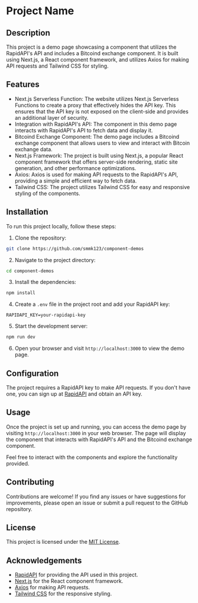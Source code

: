 # Project Name

## Description

This project is a demo page showcasing a component that utilizes the RapidAPI's API and includes a Bitcoind exchange component. It is built using Next.js, a React component framework, and utilizes Axios for making API requests and Tailwind CSS for styling.

## Features
- Next.js Serverless Function: The website utilizes Next.js Serverless Functions to create a proxy that effectively hides the API key. This ensures that the API key is not exposed on the client-side and provides an additional layer of security.
- Integration with RapidAPI's API: The component in this demo page interacts with RapidAPI's API to fetch data and display it.
- Bitcoind Exchange Component: The demo page includes a Bitcoind exchange component that allows users to view and interact with Bitcoin exchange data.
- Next.js Framework: The project is built using Next.js, a popular React component framework that offers server-side rendering, static site generation, and other performance optimizations.
- Axios: Axios is used for making API requests to the RapidAPI's API, providing a simple and efficient way to fetch data.
- Tailwind CSS: The project utilizes Tailwind CSS for easy and responsive styling of the components.

## Installation

To run this project locally, follow these steps:

1. Clone the repository:

```bash
git clone https://github.com/smmk123/component-demos
```

2. Navigate to the project directory:

```bash
cd component-demos
```

3. Install the dependencies:

```bash
npm install
```

4. Create a `.env` file in the project root and add your RapidAPI key:

```plaintext
RAPIDAPI_KEY=your-rapidapi-key
```

5. Start the development server:

```bash
npm run dev
```

6. Open your browser and visit `http://localhost:3000` to view the demo page.

## Configuration

The project requires a RapidAPI key to make API requests. If you don't have one, you can sign up at [RapidAPI](https://rapidapi.com/) and obtain an API key.

## Usage

Once the project is set up and running, you can access the demo page by visiting `http://localhost:3000` in your web browser. The page will display the component that interacts with RapidAPI's API and the Bitcoind exchange component.

Feel free to interact with the components and explore the functionality provided.

## Contributing

Contributions are welcome! If you find any issues or have suggestions for improvements, please open an issue or submit a pull request to the GitHub repository.

## License

This project is licensed under the [MIT License](LICENSE).

## Acknowledgements

- [RapidAPI](https://rapidapi.com/) for providing the API used in this project.
- [Next.js](https://nextjs.org/) for the React component framework.
- [Axios](https://axios-http.com/) for making API requests.
- [Tailwind CSS](https://tailwindcss.com/) for the responsive styling.
